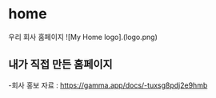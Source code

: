 # home
우리 회사 홈페이지
![My Home logo].(logo.png)
## 내가 직접 만든 홈페이지
-회사 홍보 자료 : https://gamma.app/docs/-tuxsg8pdj2e9hmb
